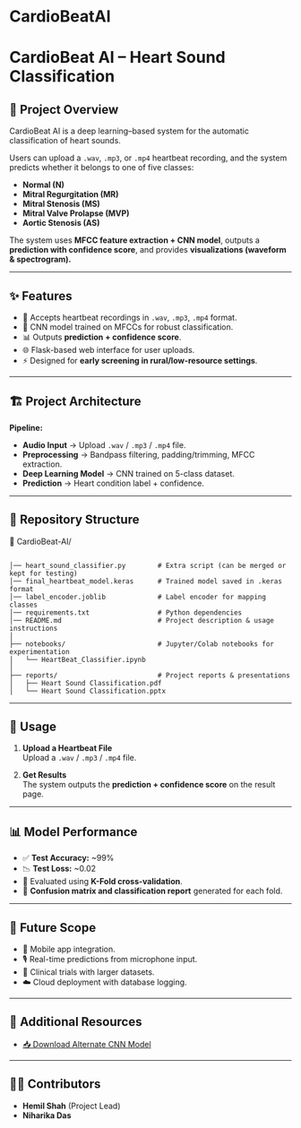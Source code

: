# CardioBeatAI
# CardioBeat AI – Heart Sound Classification

## 📌 Project Overview
CardioBeat AI is a deep learning–based system for the automatic classification of heart sounds.

Users can upload a `.wav`, `.mp3`, or `.mp4` heartbeat recording, and the system predicts whether it belongs to one of five classes:

- **Normal (N)**
- **Mitral Regurgitation (MR)**
- **Mitral Stenosis (MS)**
- **Mitral Valve Prolapse (MVP)**
- **Aortic Stenosis (AS)**

The system uses **MFCC feature extraction + CNN model**, outputs a **prediction with confidence score**, and provides **visualizations (waveform & spectrogram).**

---

## ✨ Features
- 🎵 Accepts heartbeat recordings in `.wav`, `.mp3`, `.mp4` format.  
- 🧠 CNN model trained on MFCCs for robust classification.  
- 📊 Outputs **prediction + confidence score**.  
- 🌐 Flask-based web interface for user uploads.  
- ⚡ Designed for **early screening in rural/low-resource settings**.  

---

## 🏗️ Project Architecture
**Pipeline:**  


- **Audio Input** → Upload `.wav` / `.mp3` / `.mp4` file.  
- **Preprocessing** → Bandpass filtering, padding/trimming, MFCC extraction.  
- **Deep Learning Model** → CNN trained on 5-class dataset.  
- **Prediction** → Heart condition label + confidence.  

---

## 📂 Repository Structure

📂 CardioBeat-AI/
```

│── heart_sound_classifier.py        # Extra script (can be merged or kept for testing)
│── final_heartbeat_model.keras      # Trained model saved in .keras format
│── label_encoder.joblib             # Label encoder for mapping classes
│── requirements.txt                 # Python dependencies
│── README.md                        # Project description & usage instructions
│
├── notebooks/                       # Jupyter/Colab notebooks for experimentation
│   └── HeartBeat_Classifier.ipynb
│
├── reports/                         # Project reports & presentations
│   ├── Heart Sound Classification.pdf
│   └── Heart Sound Classification.pptx

```



---

## 🚀 Usage
1. **Upload a Heartbeat File**  
   Upload a `.wav` / `.mp3` / `.mp4` file.  

2. **Get Results**  
   The system outputs the **prediction + confidence score** on the result page.  

---

## 📊 Model Performance
- ✅ **Test Accuracy:** ~99%  
- 📉 **Test Loss:** ~0.02  
- 🔄 Evaluated using **K-Fold cross-validation**.  
- 📌 **Confusion matrix and classification report** generated for each fold.  

---

## 🔮 Future Scope
- 📱 Mobile app integration.  
- 🎙️ Real-time predictions from microphone input.  
- 🏥 Clinical trials with larger datasets.  
- ☁️ Cloud deployment with database logging.  

---

## 🔗 Additional Resources
- [📥 Download Alternate CNN Model](https://drive.google.com/file/d/1xV9Czxh5OjyWM4cxSliqCGnpCNd2xZWf/view?usp=sharing)

---

## 👨‍💻 Contributors
- **Hemil Shah** (Project Lead)  
- **Niharika Das**  




